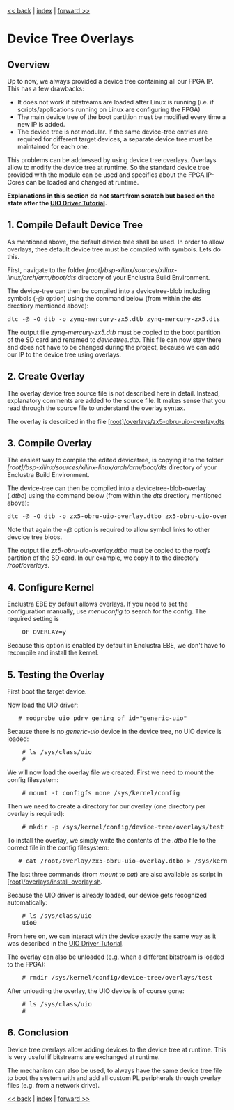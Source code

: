 [<< back](08_ioctl_irq.md) | [index](01_index.md) | [forward >> ](99_references.md)

# Device Tree Overlays

## Overview

Up to now, we always provided a device tree containing all our FPGA IP. This has a few drawbacks:

* It does not work if bitstreams are loaded after Linux is running (i.e. if scripts/applications running on Linux are configuring the FPGA)
* The main device tree of the boot partition must be modified every time a new IP is added.
* The device tree is not modular. If the same device-tree entries are required for different target devices, a separate device tree must be maintained for each one.

This problems can be addressed by using device tree overlays. Overlays allow to modify the device tree at runtime. So the standard device tree provided with the module can be used and specifics about the FPGA IP-Cores can be loaded and changed at runtime.

**Explanations in this section do not start from scratch but based on the state after the [UIO Driver Tutorial](./05_uio_driver).**

## 1. Compile Default Device Tree

As mentioned above, the default device tree shall be used. In order to allow overlays, thee default device tree must be compiled with symbols. Lets do this.

First, navigate to the folder *[root]/bsp-xilinx/sources/xilinx-linux/arch/arm/boot/dts* directory of your Enclustra Build Environment.

The device-tree can then be compiled into a devicetree-blob including symbols (*-@* option) using the command below (from within the *dts* drectiory mentioned above):

<pre>
dtc -@ -O dtb -o zynq-mercury-zx5.dtb zynq-mercury-zx5.dts
</pre>


The output file *zynq-mercury-zx5.dtb* must be copied to the boot partition of the SD card and renamed to *devicetree.dtb*. This file can now stay there and does not have to be changed during the project, because we can add our IP to the device tree using overlays.

## 2. Create Overlay

The overlay device tree source file is not described here in detail. Instead, explanatory comments are added to the source file. It makes sense that you read through the source file to understand the overlay syntax.

The overlay is described in the file [[root]/overlays/zx5-obru-uio-overlay.dts](../overlays/zx5-obru-uio-overlay.dts)

## 3. Compile Overlay

The easiest way to compile the edited devicetree, is copying it to the folder *[root]/bsp-xilinx/sources/xilinx-linux/arch/arm/boot/dts* directory of your Enclustra Build Environment.

The device-tree can then be compiled into a devicetree-blob-overlay (*.dtbo*) using the command below (from within the *dts* drectiory mentioned above):

<pre>
dtc -@ -O dtb -o zx5-obru-uio-overlay.dtbo zx5-obru-uio-overlay.dts
</pre>

Note that again the *-@* option is required to allow symbol links to other devcice tree blobs.

The output file *zx5-obru-uio-overlay.dtbo* must be copied to the *rootfs* partition of the SD card. In our example, we copy it to the directory */root/overlays*.

## 4. Configure Kernel

Enclustra EBE by default allows overlays. If you need to set the configuration manually, use *menuconfig* to search for the config. The required setting is

<pre>
    OF_OVERLAY=y
</pre>

 Because this option is enabled by default in Enclustra EBE, we don't have to recompile and install the kernel.

## 5. Testing the Overlay

First boot the target device.

Now load the UIO driver:

<pre>
   # modprobe uio_pdrv_genirq of_id="generic-uio"
</pre>

Because there is no *generic-uio* device in the device tree, no UIO device is loaded:

<pre>
	# ls /sys/class/uio
    #
</pre>

We will now load the overlay file we created. First we need to mount the config filesystem:

<pre>
    # mount -t configfs none /sys/kernel/config
</pre>

Then we need to create a directory for our overlay (one directory per overlay is required):

<pre>
    # mkdir -p /sys/kernel/config/device-tree/overlays/test
</pre>

To install the overlay, we simply write the contents of the *.dtbo* file to the correct file in the config filesystem:

<pre>
   # cat /root/overlay/zx5-obru-uio-overlay.dtbo > /sys/kernel/config/device-tree/test/dtbo
</pre>

The last three commands (from *mount* to *cat*) are also available as script in [[root]/overlays/install_overlay.sh](../overlays/install_overlay.sh).

Because the UIO driver is already loaded, our device gets recognized automatically:

<pre>
    # ls /sys/class/uio
    uio0
</pre>

From here on, we can interact with the device exactly the same way as it was described in the [UIO Driver Tutorial](./05_uio_driver).

The overlay can also be unloaded (e.g. when a different bitstream is loaded to the FPGA):

<pre>
    # rmdir /sys/kernel/config/device-tree/overlays/test
</pre>

After unloading the overlay, the UIO device is of course gone:

<pre>
	# ls /sys/class/uio
    #
</pre>

## 6. Conclusion

Device tree overlays allow adding devices to the device tree at runtime. This is very useful if bitstreams are exchanged at runtime. 

The mechanism can also be used, to always have the same device tree file to boot the system with and add all custom PL peripherals through overlay files (e.g. from a network drive). 



[<< back](08_ioctl_irq.md) | [index](01_index.md) | [forward >> ](99_references.md)